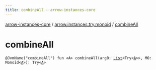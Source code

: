 ```yaml
---
title: combineAll - arrow-instances-core
---
```


[arrow-instances-core](../index.html) / [arrow.instances.try.monoid](index.html) / [combineAll](./combine-all.html)

# combineAll

`@JvmName("combineAll") fun <A> combineAll(arg0: `[`List`](https://kotlinlang.org/api/latest/jvm/stdlib/kotlin.collections/-list/index.html)`<Try<`[`A`](combine-all.html#A)`>>, MO: Monoid<`[`A`](combine-all.html#A)`>): Try<`[`A`](combine-all.html#A)`>`